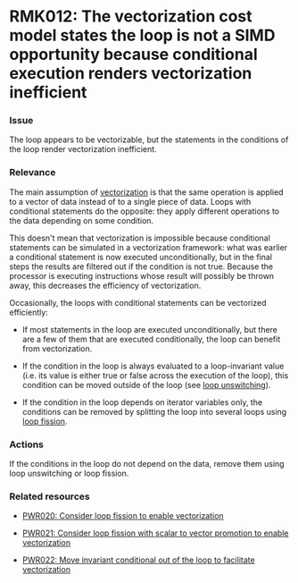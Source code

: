 # RMK012: The vectorization cost model states the loop is not a SIMD opportunity because conditional execution renders vectorization inefficient

### Issue

The loop appears to be vectorizable, but the statements in the conditions of the
loop render vectorization inefficient.

### Relevance

The main assumption of [vectorization](/Glossary/Vectorization.md) is that the
same operation is applied to a vector of data instead of to a single piece of
data. Loops with conditional statements do the opposite: they apply different
operations to the data depending on some condition.

This doesn't mean that vectorization is impossible because conditional
statements can be simulated in a vectorization framework: what was earlier a
conditional statement is now executed unconditionally, but in the final steps
the results are filtered out if the condition is not true. Because the processor
is executing instructions whose result will possibly be thrown away, this
decreases the efficiency of vectorization.

Occasionally, the loops with conditional statements can be vectorized
efficiently:

* If most statements in the loop are executed unconditionally, but there are a
few of them that are executed conditionally, the loop can benefit from
vectorization.

* If the condition in the loop is always evaluated to a  loop-invariant value
(i.e. its value is either true or false across the execution of the loop), this
condition can be moved outside of the loop (see
[loop unswitching](/Glossary/Loop-unswitching.md)).

* If the condition in the loop depends on iterator variables only, the conditions
can be removed by splitting the loop into several loops using
[loop fission](/Glossary/Loop-fission.md).

### Actions

If the conditions in the loop do not depend on the data, remove them using loop
unswitching or loop fission.

### Related resources

* [PWR020: Consider loop fission to enable vectorization](/Checks/PWR020/README.md)

* [PWR021: Consider loop fission with scalar to vector promotion to enable vectorization](/Checks/PWR021/README.md)

* [PWR022: Move invariant conditional out of the loop to facilitate vectorization](/Checks/PWR022/README.md)

